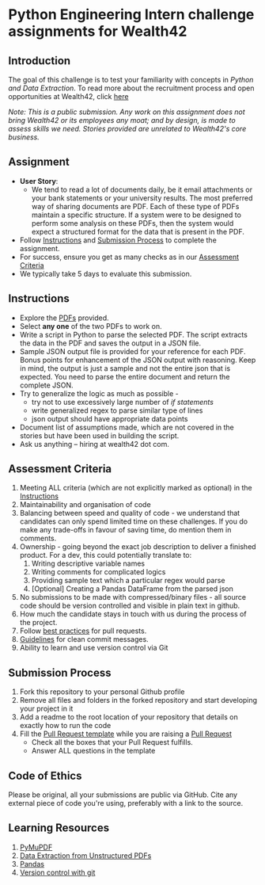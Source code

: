 # Python Engineering Intern challenge assignments for Wealth42

## Introduction
The goal of this challenge is to test your familiarity with concepts in *Python and Data Extraction*. To read more about the recruitment process and open opportunities at Wealth42, click [here](https://bit.ly/w42-careers)

*Note: This is a public submission. Any work on this assignment does not bring Wealth42 or its employees any moat; and by design, is made to assess skills we need. Stories provided are unrelated to Wealth42's core business.* 

## Assignment
*   **User Story**:
    *   We tend to read a lot of documents daily, be it email attachments or your bank statements or your university results. The most preferred way of sharing documents are PDF. Each of these type of PDFs maintain a specific structure. If a system were to be designed to perform some analysis on these PDFs, then the system would expect a structured format for the data that is present in the PDF.
*   Follow [Instructions](#instructions) and [Submission Process](#submission-process) to complete the assignment.
*   For success, ensure you get as many checks as in our [Assessment Criteria](#assessment-criteria)
*   We typically take 5 days to evaluate this submission.


## Instructions
* Explore the [PDFs](https://github.com/wealth42/nick-fury/tree/master/Python%20Engineering%20Intern/Resources/) provided.
* Select **any one** of the two PDFs to work on.
* Write a script in Python to parse the selected PDF. The script extracts the data in the PDF and saves the output in a JSON file.
* Sample JSON output file is provided for your reference for each PDF. Bonus points for enhancement of the JSON output with reasoning. Keep in mind, the output is just a sample and not the entire json that is expected. You need to parse the entire document and return the complete JSON.
* Try to generalize the logic as much as possible -
    * try not to use excessively large number of _if statements_
    * write generalized regex to parse similar type of lines
    * json output should have appropriate data points
* Document list of assumptions made, which are not covered in the stories but have been used in building the script.
* Ask us anything – hiring at wealth42 dot com.


## Assessment Criteria
1. Meeting ALL criteria (which are not explicitly marked as optional) in the [Instructions](#instructions)
2. Maintainability and organisation of code
3. Balancing between speed and quality of code - we understand that candidates can only spend limited time on these challenges. If you do make any trade-offs in favour of saving time, do mention them in comments.  
4. Ownership - going beyond the exact job description to deliver a finished product. For a dev, this could potentially translate to: 
    1. Writing descriptive variable names
    2. Writing comments for complicated logics
    3. Providing sample text which a particular regex would parse
    4. [Optional] Creating a Pandas DataFrame from the parsed json
5. No submissions to be made with compressed/binary files - all source code should be version controlled and visible in plain text in github.
6. How much the candidate stays in touch with us during the process of the project.
7. Follow [best practices](https://github.community/t/best-practices-for-pull-requests/10195) for pull requests.
8. [Guidelines](https://gist.github.com/turbo/efb8d57c145e00dc38907f9526b60f17) for clean commit messages.
9. Ability to learn and use version control via Git

## Submission Process
1. Fork this repository to your personal Github profile
2. Remove all files and folders in the forked repository and start developing your project in it
3. Add a readme to the root location of your repository that details on exactly how to run the code
4. Fill the [Pull Request template](https://github.com/wealth42/nick-fury/blob/master/.github/pull_request_template.md) while you are raising a [Pull Request](https://docs.github.com/en/free-pro-team@latest/github/collaborating-with-issues-and-pull-requests/creating-a-pull-request)
    *   Check all the boxes that your Pull Request fulfills.
    *   Answer ALL questions in the template

## Code of Ethics
Please be original, all your submissions are public via GitHub.
Cite any external piece of code you're using, preferably with a link to the source.

## Learning Resources
1. [PyMuPDF](https://pymupdf.readthedocs.io/en/latest/)
2. [Data Extraction from Unstructured PDFs](https://www.analyticsvidhya.com/blog/2021/06/data-extraction-from-unstructured-pdfs/)
3. [Pandas](https://pandas.pydata.org/docs/user_guide/index.html)
4. [Version control with git](https://try.github.io/)
